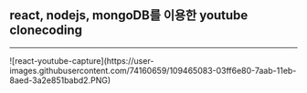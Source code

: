 <h2>react, nodejs, mongoDB를 이용한 youtube clonecoding</h2>
<hr/>
![react-youtube-capture](https://user-images.githubusercontent.com/74160659/109465083-03ff6e80-7aab-11eb-8aed-3a2e851babd2.PNG)

